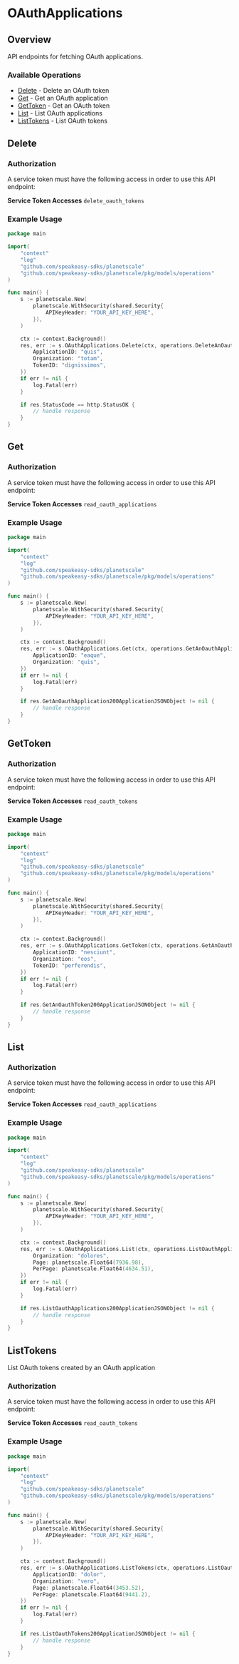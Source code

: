 # OAuthApplications

## Overview


<p>API endpoints for fetching OAuth applications.</p>


### Available Operations

* [Delete](#delete) - Delete an OAuth token
* [Get](#get) - Get an OAuth application
* [GetToken](#gettoken) - Get an OAuth token
* [List](#list) - List OAuth applications
* [ListTokens](#listtokens) - List OAuth tokens

## Delete


### Authorization
A service token   must have the following access   in order to use this API endpoint:

**Service Token Accesses**
  `delete_oauth_tokens`



### Example Usage

```go
package main

import(
	"context"
	"log"
	"github.com/speakeasy-sdks/planetscale"
	"github.com/speakeasy-sdks/planetscale/pkg/models/operations"
)

func main() {
    s := planetscale.New(
        planetscale.WithSecurity(shared.Security{
            APIKeyHeader: "YOUR_API_KEY_HERE",
        }),
    )

    ctx := context.Background()
    res, err := s.OAuthApplications.Delete(ctx, operations.DeleteAnOauthTokenRequest{
        ApplicationID: "quis",
        Organization: "totam",
        TokenID: "dignissimos",
    })
    if err != nil {
        log.Fatal(err)
    }

    if res.StatusCode == http.StatusOK {
        // handle response
    }
}
```

## Get


### Authorization
A service token   must have the following access   in order to use this API endpoint:

**Service Token Accesses**
  `read_oauth_applications`



### Example Usage

```go
package main

import(
	"context"
	"log"
	"github.com/speakeasy-sdks/planetscale"
	"github.com/speakeasy-sdks/planetscale/pkg/models/operations"
)

func main() {
    s := planetscale.New(
        planetscale.WithSecurity(shared.Security{
            APIKeyHeader: "YOUR_API_KEY_HERE",
        }),
    )

    ctx := context.Background()
    res, err := s.OAuthApplications.Get(ctx, operations.GetAnOauthApplicationRequest{
        ApplicationID: "eaque",
        Organization: "quis",
    })
    if err != nil {
        log.Fatal(err)
    }

    if res.GetAnOauthApplication200ApplicationJSONObject != nil {
        // handle response
    }
}
```

## GetToken


### Authorization
A service token   must have the following access   in order to use this API endpoint:

**Service Token Accesses**
  `read_oauth_tokens`



### Example Usage

```go
package main

import(
	"context"
	"log"
	"github.com/speakeasy-sdks/planetscale"
	"github.com/speakeasy-sdks/planetscale/pkg/models/operations"
)

func main() {
    s := planetscale.New(
        planetscale.WithSecurity(shared.Security{
            APIKeyHeader: "YOUR_API_KEY_HERE",
        }),
    )

    ctx := context.Background()
    res, err := s.OAuthApplications.GetToken(ctx, operations.GetAnOauthTokenRequest{
        ApplicationID: "nesciunt",
        Organization: "eos",
        TokenID: "perferendis",
    })
    if err != nil {
        log.Fatal(err)
    }

    if res.GetAnOauthToken200ApplicationJSONObject != nil {
        // handle response
    }
}
```

## List


### Authorization
A service token   must have the following access   in order to use this API endpoint:

**Service Token Accesses**
  `read_oauth_applications`



### Example Usage

```go
package main

import(
	"context"
	"log"
	"github.com/speakeasy-sdks/planetscale"
	"github.com/speakeasy-sdks/planetscale/pkg/models/operations"
)

func main() {
    s := planetscale.New(
        planetscale.WithSecurity(shared.Security{
            APIKeyHeader: "YOUR_API_KEY_HERE",
        }),
    )

    ctx := context.Background()
    res, err := s.OAuthApplications.List(ctx, operations.ListOauthApplicationsRequest{
        Organization: "dolores",
        Page: planetscale.Float64(7936.98),
        PerPage: planetscale.Float64(4634.51),
    })
    if err != nil {
        log.Fatal(err)
    }

    if res.ListOauthApplications200ApplicationJSONObject != nil {
        // handle response
    }
}
```

## ListTokens


<p>List OAuth tokens created by an OAuth application</p>

### Authorization
A service token   must have the following access   in order to use this API endpoint:

**Service Token Accesses**
  `read_oauth_tokens`



### Example Usage

```go
package main

import(
	"context"
	"log"
	"github.com/speakeasy-sdks/planetscale"
	"github.com/speakeasy-sdks/planetscale/pkg/models/operations"
)

func main() {
    s := planetscale.New(
        planetscale.WithSecurity(shared.Security{
            APIKeyHeader: "YOUR_API_KEY_HERE",
        }),
    )

    ctx := context.Background()
    res, err := s.OAuthApplications.ListTokens(ctx, operations.ListOauthTokensRequest{
        ApplicationID: "dolor",
        Organization: "vero",
        Page: planetscale.Float64(3453.52),
        PerPage: planetscale.Float64(9441.2),
    })
    if err != nil {
        log.Fatal(err)
    }

    if res.ListOauthTokens200ApplicationJSONObject != nil {
        // handle response
    }
}
```
